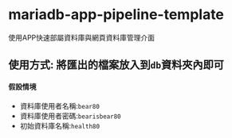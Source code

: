 # mariadb-app-pipeline-template

使用APP快速部屬資料庫與網頁資料庫管理介面

## 使用方式: 將匯出的檔案放入到`db`資料夾內即可

#### 假設情境
* 資料庫使用者名稱:`bear80`
* 資料庫使用者密碼:`bearisbear80`
* 初始資料庫名稱:`health80`
